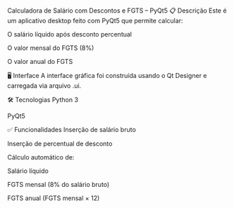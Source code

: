  Calculadora de Salário com Descontos e FGTS – PyQt5
📋 Descrição
Este é um aplicativo desktop feito com PyQt5 que permite calcular:

O salário líquido após desconto percentual

O valor mensal do FGTS (8%)

O valor anual do FGTS

🖥️ Interface
A interface gráfica foi construída usando o Qt Designer e carregada via arquivo .ui.

🛠️ Tecnologias
Python 3

PyQt5

✅ Funcionalidades
Inserção de salário bruto

Inserção de percentual de desconto

Cálculo automático de:

Salário líquido

FGTS mensal (8% do salário bruto)

FGTS anual (FGTS mensal × 12)
